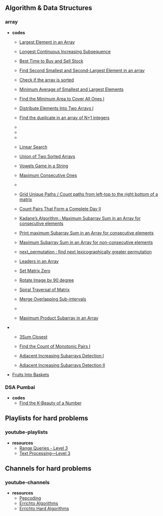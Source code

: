 
## Algorithm & Data Structures

### array

- **codes**
  - [Largest Element in an Array](/src/com/problems/array/LargestElementInArray.java)
  - [Longest Continuous Increasing Subsequence](/src/com/problems/array/LongestContinuousIncreasingSubsequence.java)
  - [Best Time to Buy and Sell Stock](/src/com/problems/array/BestTimeToBuyAndSellStock1.java)
  - [Find Second Smallest and Second-Largest Element in an array](/src/com/problems/array/SecondLargestElementInArray.java)
  - [Check if the array is sorted](/src/com/problems/array/CheckIfArrayIsSortedAndRotated.java)
  - [Minimum Average of Smallest and Largest Elements](/src/com/problems/array/CheckIfArrayIsSortedAndRotated.java)
  - [Find the Minimum Area to Cover All Ones I](/src/com/problems/array/FindTheMinimumAreaToCoverAllOnes1.java)
  - [Distribute Elements Into Two Arrays I](/src/com/problems/array/DistributeElementsIntoTwoArrays1.java)
  - [Find the duplicate in an array of N+1 integers](/src/com/problems/array/MinimumAverageOfSmallestAndLargestElements.java)

  - 
  - 
  - 


  - [Linear Search](/src/com/problems/array/LinearSearch.java)
  - [Union of Two Sorted Arrays](/src/com/problems/array/UnionOfTwoSortedArrays.java)
  - [Vowels Game in a String](/src/com/problems/array/VowelsGameInAString.java)



  - [Maximum Consecutive Ones](/src/com/problems/array/MaxConsecutiveOnes.java)
  - 



  

  - [Grid Unique Paths / Count paths from left-top to the right bottom of a matrix](/src/com/problems/dp/GridUniquePaths.java)

  - [Count Pairs That Form a Complete Day II](/src/com/problems/array/CountPairsThatFormCompleteDay2.java)
  - [Kadane’s Algorithm : Maximum Subarray Sum in an Array for consecutive elements](/src/com/problems/array/MaxSumForConsecutiveElements.java)
  - [Print maximum Subarray Sum in an Array for consecutive elements](/src/com/problems/array/PrintMaxSumForConsecutiveElements.java)
  - [Maximum Subarray Sum in an Array for non-consecutive elements](/src/com/problems/array/MaxSumForNonConsecutiveElements.java)

  - [next_permutation : find next lexicographically greater permutation](/src/com/problems/array/NextPermutation.java)
  - [Leaders in an Array](/src/com/problems/array/LeadersInAnArray.java)
  - [Set Matrix Zero](/src/com/problems/array/SetMatrixToZero.java)
  - [Rotate Image by 90 degree](/src/com/problems/array/RotateMatrix.java)
  - [Spiral Traversal of Matrix](/src/com/problems/array/SpiralTraversalOfMatrix.java)
  - [Merge Overlapping Sub-intervals](/src/com/problems/array/MergeOverlappingSubIntervals.java)


  - 
  - [Maximum Product Subarray in an Array](/src/com/problems/array/MaximumProductSubarrayInAnArray.java)
-
  - [3Sum Closest](/src/com/problems/array/ThreeSumClosest.java)


  - [Find the Count of Monotonic Pairs I](/src/com/problems/array/FindTheCountOfMonotonicPairs.java)
  - [Adjacent Increasing Subarrays Detection I](/src/com/problems/array/AdjacentIncreasingSubarraysDetection1.java)
  - [Adjacent Increasing Subarrays Detection II](/src/com/problems/array/AdjacentIncreasingSubarraysDetection2.java)


- [Fruits Into Baskets](docs/src/com/problems/array/FruitsIntoBaskets.java)






### DSA Pumbai
- **codes**
  - [Find the K-Beauty of a Number](src/com/problems/special/dsapumbai/Week51KBeauty.java)

## Playlists for hard problems

### youtube-playlists

- **resources**
  - [Range Queries - Level 3](https://www.youtube.com/playlist?list=PL-Jc9J83PIiGkI_pL8l67OVvbpnwf-5yO)
  - [Text Processing—Level 3](https://www.youtube.com/playlist?list=PL-Jc9J83PIiEoZSwjEZT3TvpKG16FntFL)


## Channels for hard problems

### youtube-channels

- **resources**
  - [Pepcoding](https://www.youtube.com/@Pepcoding/playlists)
  - [Errichto Algorithms](https://www.youtube.com/@Errichto/playlists)
  - [Errichto Hard Algorithms](https://www.youtube.com/@Errichto2/playlists)

